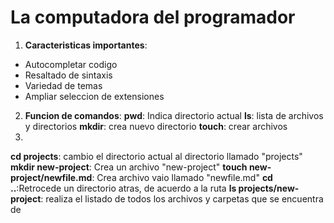 # La computadora del programador
1. **Caracteristicas importantes**:
* Autocompletar codigo
* Resaltado de sintaxis
* Variedad de temas
* Ampliar seleccion de extensiones
2. **Funcion de comandos**:
**pwd**: Indica directorio actual
**ls**: lista de archivos y directorios
**mkdir**: crea nuevo directorio
**touch**: crear archivos 
3.
**cd projects**: cambio el directorio actual al directorio llamado "projects"
**mkdir new-project**: Crea un archivo "new-project"
**touch new-project/newfile.md**: Crea archivo vaio llamado "newfile.md"
**cd ..**:Retrocede un directorio atras, de acuerdo a la ruta
**ls projects/new-project**: realiza el listado de todos los archivos y carpetas que se encuentra de
